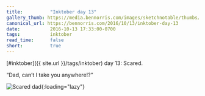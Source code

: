 ```yaml
---
title:          "Inktober day 13"
gallery_thumb: https://media.bennorris.com/images/sketchnotable/thumbs/inktober-day-13.jpg
canonical_url: https://bennorris.com/2016/10/13/inktober-day-13
date:           2016-10-13 17:33:00-0700
tags:           inktober
read_time:      false
short:          true
---
```

[#inktober]({{ site.url }}/tags/inktober) day 13: Scared.

“Dad, can’t I take you anywhere!?”

![Scared dad](https://media.bennorris.com/images/sketchnotable/inktober-2016/inktober-day-13.jpg){:loading="lazy"}
